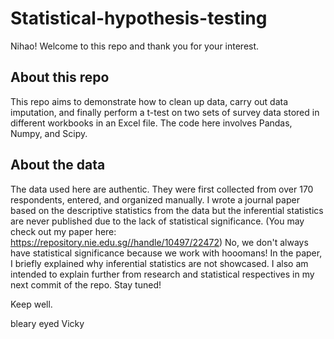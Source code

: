 # Statistical-hypothesis-testing
Nihao! Welcome to this repo and thank you for your interest.


## About this repo
This repo aims to demonstrate how to clean up data, carry out data imputation, and finally perform a t-test on two sets of survey data stored in different workbooks in an Excel file. The code here involves Pandas, Numpy, and Scipy.

## About the data
The data used here are authentic. They were first collected from over 170 respondents, entered, and organized manually. I wrote a journal paper based on the descriptive statistics from the data but the inferential statistics are never published due to the lack of statistical significance. (You may check out my paper here: https://repository.nie.edu.sg//handle/10497/22472) No, we don't always have statistical significance because we work with hooomans! In the paper, I briefly explained why inferential statistics are not showcased. I also am intended to explain further from research and statistical respectives in my next commit of the repo. Stay tuned!


Keep well.

bleary eyed Vicky
